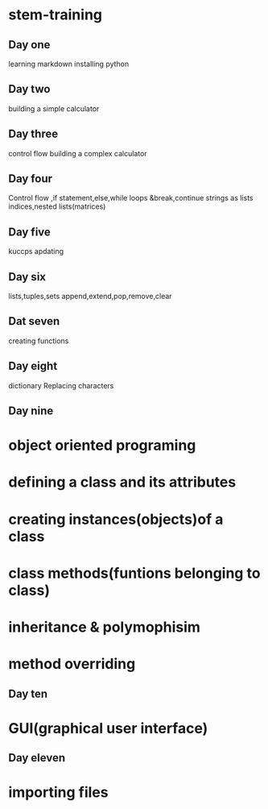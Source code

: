 # stem-training
## Day one
learning markdown
installing python
## Day two
building a simple calculator
## Day three
control flow
building a complex calculator
## Day four
Control flow ,if statement,else,while loops &break,continue strings as lists indices,nested lists(matrices)
## Day five
kuccps apdating
## Day six
lists,tuples,sets
append,extend,pop,remove,clear
## Dat seven
creating functions
## Day eight
dictionary
Replacing characters
## Day nine
# object oriented programing 
# defining a class and its attributes
# creating instances(objects)of a class
# class methods(funtions belonging to class)
# inheritance & polymophisim
# method overriding
## Day ten
# GUI(graphical user interface)
## Day eleven
# importing files



